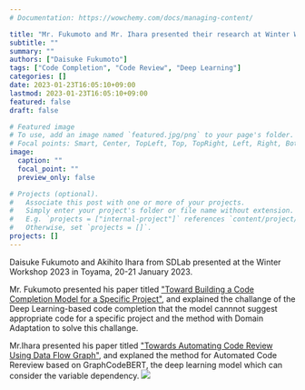 ```yaml
---
# Documentation: https://wowchemy.com/docs/managing-content/

title: "Mr. Fukumoto and Mr. Ihara presented their research at Winter Workshop 2023 in Toyama"
subtitle: ""
summary: ""
authors: ["Daisuke Fukumoto"]
tags: ["Code Completion", "Code Review", "Deep Learning"]
categories: []
date: 2023-01-23T16:05:10+09:00
lastmod: 2023-01-23T16:05:10+09:00
featured: false
draft: false

# Featured image
# To use, add an image named `featured.jpg/png` to your page's folder.
# Focal points: Smart, Center, TopLeft, Top, TopRight, Left, Right, BottomLeft, Bottom, BottomRight.
image:
  caption: ""
  focal_point: ""
  preview_only: false

# Projects (optional).
#   Associate this post with one or more of your projects.
#   Simply enter your project's folder or file name without extension.
#   E.g. `projects = ["internal-project"]` references `content/project/deep-learning/index.md`.
#   Otherwise, set `projects = []`.
projects: []
---
```

Daisuke Fukumoto and Akihito Ihara from SDLab presented at the Winter Workshop 2023 in Toyama, 20-21 January 2023.

Mr. Fukumoto presented his paper titled ["Toward Building a Code Completion Model for a Specific Project"](https://ipsj.ixsq.nii.ac.jp/ej/?action=pages_view_main&active_action=repository_view_main_item_detail&item_id=223453&item_no=1&page_id=13&block_id=8), and explained the challange of the Deep Learning-based code completion that the model cannnot suggest appropriate code for a specific project and the method with Domain Adaptation to solve this challange.

Mr.Ihara presented his paper titled ["Towards Automating Code Review Using Data Flow Graph"](https://ipsj.ixsq.nii.ac.jp/ej/?action=pages_view_main&active_action=repository_view_main_item_detail&item_id=223454&item_no=1&page_id=13&block_id=8), and explaned the method for Automated Code Rereview based on GraphCodeBERT, the deep learning model which can consider the variable dependency.
![](ihara.jpg)